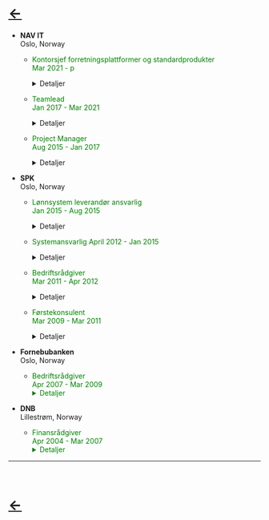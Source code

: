 <body style="background-color:water;">

# [&larr;](/index.md) 
- **NAV IT**  
Oslo, Norway
    - <span style="color:green"> Kontorsjef forretningsplattformer og standardprodukter  
            Mar 2021 - p
        <details>
        <summary>Detaljer</summary>
        IT forretningsplattformer og standardprodukter 
        </details>

    - <span style="color:green"> Teamlead  
            Jan 2017 - Mar 2021
        <details>
        <summary>Detaljer</summary>
        Test
        </details>

    - <span style="color:green">Project Manager   
            Aug 2015 - Jan 2017
        <details>
        <summary>Detaljer</summary>
        Test
        </details>

- **SPK**  
Oslo, Norway
    - <span style="color:green"> Lønnsystem leverandør ansvarlig  
            Jan 2015 - Aug 2015
        <details>
        <summary>Detaljer</summary>
        Test
        </details>

    - <span style="color:green"> Systemansvarlig
            April 2012 - Jan 2015
        <details>
        <summary>Detaljer</summary>
        Test
        </details>

    - <span style="color:green"> Bedriftsrådgiver  
            Mar 2011 - Apr 2012
        <details>
        <summary>Detaljer</summary>
        Test
        </details>

    - <span style="color:green"> Førstekonsulent   
            Mar 2009 - Mar 2011  
        <details>
        <summary>Detaljer</summary>
        Test
        </details>


- **Fornebubanken**  
    Oslo, Norway
    - <span style="color:green"> Bedriftsrådgiver  
            Apr 2007 - Mar 2009
        <details>
        <summary>Detaljer</summary>
        Test
        </details>


- **DNB**  
    Lillestrøm, Norway
     - <span style="color:green">Finansrådgiver  
            Apr 2004 - Mar 2007
        <details>
        <summary>Detaljer</summary>
        Test
        </details>

---
<br>

# [&larr;](/index.md) 
